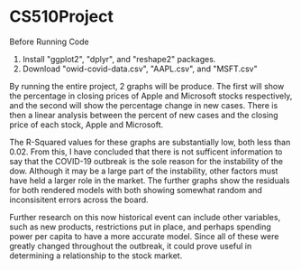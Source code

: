 # CS510Project

Before Running Code
1. Install "ggplot2", "dplyr", and "reshape2" packages.
2. Download "owid-covid-data.csv", "AAPL.csv", and "MSFT.csv"


By running the entire project, 2 graphs will be produce. The first will show the percentage in closing prices of Apple and Microsoft stocks respectively, and the second will show the percentage change in new cases. There is then a linear analysis between the percent of new cases and the closing price of each stock, Apple and Microsoft. 

The R-Squared values for these graphs are substantially low, both less than 0.02. From this, I have concluded that there is not sufficent information to say that the COVID-19 outbreak is the sole reason for the instability of the dow. Although it may be a large part of the instability, other factors must have held a larger role in the market. The further graphs show the residuals for both rendered models with both showing somewhat random and inconsisitent errors across the board.

Further research on this now historical event can include other variables, such as new products, restrictions put in place, and perhaps spending power per capita to have a more accurate model. Since all of these were greatly changed throughout the outbreak, it could prove useful in determining a relationship to the stock market.
